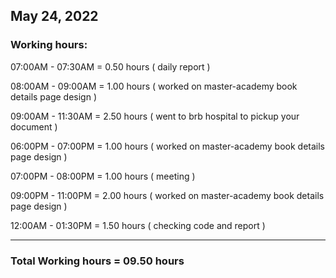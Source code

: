 ## May 24, 2022
### Working hours:

07:00AM - 07:30AM     = 0.50 hours ( daily report )

08:00AM - 09:00AM     = 1.00 hours ( worked on master-academy book details page design )

09:00AM - 11:30AM     = 2.50 hours ( went to brb hospital to pickup your document )

06:00PM - 07:00PM     = 1.00 hours ( worked on master-academy book details page design )

07:00PM - 08:00PM     = 1.00 hours ( meeting )

09:00PM - 11:00PM     = 2.00 hours ( worked on master-academy book details page design )

12:00AM - 01:30PM     = 1.50 hours ( checking code and report )

----------------------------------------

### Total Working hours = 09.50 hours